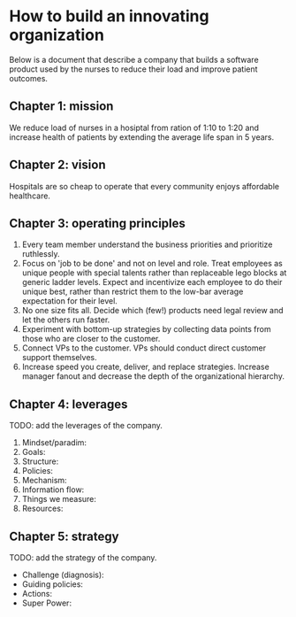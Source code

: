 # How to build an innovating organization
Below is a document that describe a company that builds a software product used by the nurses to reduce their load and improve patient outcomes.

## Chapter 1: mission
We reduce load of nurses in a hosiptal from ration of 1:10 to 1:20 and increase health of patients by extending the average life span in 5 years.

## Chapter 2: vision
Hospitals are so cheap to operate that every community enjoys affordable healthcare.

## Chapter 3: operating principles
1. Every team member understand the business priorities and prioritize ruthlessly.
1. Focus on 'job to be done' and not on level and role. Treat employees as unique people with special talents rather than replaceable lego blocks at generic ladder levels. Expect and incentivize each employee to do their unique best, rather than restrict them to the low-bar average expectation for their level.
1. No one size fits all. Decide which (few!) products need legal review and let the others run faster.
1. Experiment with bottom-up strategies by collecting data points from those who are closer to the customer.
1. Connect VPs to the customer. VPs should conduct direct customer support themselves.
1. Increase speed you create, deliver, and replace strategies. Increase manager fanout and decrease the depth of the organizational hierarchy.

## Chapter 4: leverages
TODO: add the leverages of the company.

1. Mindset/paradim:
1. Goals:
1. Structure:
1. Policies:
1. Mechanism:
1. Information flow:
1. Things we measure:
1. Resources:

## Chapter 5: strategy
TODO: add the strategy of the company.

* Challenge (diagnosis):
* Guiding policies:
* Actions:
* Super Power:
